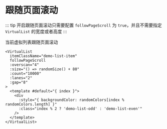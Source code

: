 # 跟随页面滚动

::: tip
开启跟随页面滚动只需要配置 `followPageScroll` 为 `true`，并且不需要指定 `VirtualList` 的宽度或者高度
:::

当前虚拟列表跟随页面滚动

```vue
<VirtualList
  itemClassName="demo-list-item"
  followPageScroll
  :overscan="4"
  :size="() => randomSize() + 80"
  :count="10000"
  :lanes="2"
  :gap="8"
>
  <template #default="{ index }">
    <div
      :style="{ backgroundColor: randomColors[index % randomColors.length] }"
      :class="index % 2 ? 'demo-list-odd' : 'demo-list-even'"
    />
  </template>
</VirtualList>
```

<demo vue="page/index.vue" />
